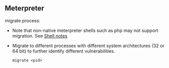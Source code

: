 ## Meterpreter 

  migrate process:
   
   - Note that non-native meterpreter shells such as php may not support migration. See [Shell notes](https://github.com/Kahvi-0/Cheat-Sheets/blob/master/shells.md)
    
   - Migrate to different processes with different system architectures (32 or 64 bit) to further identify different vulnerabilities.

         migrate <pid>
